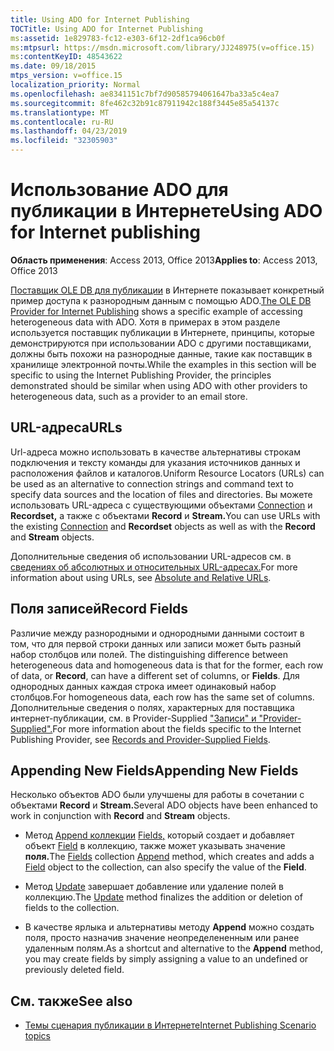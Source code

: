 ```yaml
---
title: Using ADO for Internet Publishing
TOCTitle: Using ADO for Internet Publishing
ms:assetid: 1e829783-fc12-e303-6f12-2df1ca96cb0f
ms:mtpsurl: https://msdn.microsoft.com/library/JJ248975(v=office.15)
ms:contentKeyID: 48543622
ms.date: 09/18/2015
mtps_version: v=office.15
localization_priority: Normal
ms.openlocfilehash: ae8341151c7bf7d90585794061647ba33a5c4ea7
ms.sourcegitcommit: 8fe462c32b91c87911942c188f3445e85a54137c
ms.translationtype: MT
ms.contentlocale: ru-RU
ms.lasthandoff: 04/23/2019
ms.locfileid: "32305903"
---
```

# <a name="using-ado-for-internet-publishing"></a><span data-ttu-id="5ee45-102">Использование ADO для публикации в Интернете</span><span class="sxs-lookup"><span data-stu-id="5ee45-102">Using ADO for Internet publishing</span></span>


<span data-ttu-id="5ee45-103">**Область применения**: Access 2013, Office 2013</span><span class="sxs-lookup"><span data-stu-id="5ee45-103">**Applies to**: Access 2013, Office 2013</span></span>



<span data-ttu-id="5ee45-104">[Поставщик OLE DB для публикации](the-ole-db-provider-for-internet-publishing.md) в Интернете показывает конкретный пример доступа к разнородным данным с помощью ADO.</span><span class="sxs-lookup"><span data-stu-id="5ee45-104">[The OLE DB Provider for Internet Publishing](the-ole-db-provider-for-internet-publishing.md) shows a specific example of accessing heterogeneous data with ADO.</span></span> <span data-ttu-id="5ee45-105">Хотя в примерах в этом разделе используется поставщик публикации в Интернете, принципы, которые демонстрируются при использовании ADO с другими поставщиками, должны быть похожи на разнородные данные, такие как поставщик в хранилище электронной почты.</span><span class="sxs-lookup"><span data-stu-id="5ee45-105">While the examples in this section will be specific to using the Internet Publishing Provider, the principles demonstrated should be similar when using ADO with other providers to heterogeneous data, such as a provider to an email store.</span></span>

## <a name="urls"></a><span data-ttu-id="5ee45-106">URL-адреса</span><span class="sxs-lookup"><span data-stu-id="5ee45-106">URLs</span></span>

<span data-ttu-id="5ee45-107">Url-адреса можно использовать в качестве альтернативы строкам подключения и тексту команды для указания источников данных и расположения файлов и каталогов.</span><span class="sxs-lookup"><span data-stu-id="5ee45-107">Uniform Resource Locators (URLs) can be used as an alternative to connection strings and command text to specify data sources and the location of files and directories.</span></span> <span data-ttu-id="5ee45-108">Вы можете использовать URL-адреса с существующими объектами [Connection](connection-object-ado.md) и **Recordset,** а также с объектами **Record** и **Stream.**</span><span class="sxs-lookup"><span data-stu-id="5ee45-108">You can use URLs with the existing [Connection](connection-object-ado.md) and **Recordset** objects as well as with the **Record** and **Stream** objects.</span></span>

<span data-ttu-id="5ee45-109">Дополнительные сведения об использовании URL-адресов см. в [сведениях об абсолютных и относительных URL-адресах.](absolute-and-relative-urls.md)</span><span class="sxs-lookup"><span data-stu-id="5ee45-109">For more information about using URLs, see [Absolute and Relative URLs](absolute-and-relative-urls.md).</span></span>

## <a name="record-fields"></a><span data-ttu-id="5ee45-110">Поля записей</span><span class="sxs-lookup"><span data-stu-id="5ee45-110">Record Fields</span></span>

<span data-ttu-id="5ee45-111">Различие между разнородными и однородными данными состоит в том, что для первой строки данных или записи может быть разный набор столбцов или полей. </span><span class="sxs-lookup"><span data-stu-id="5ee45-111">The distinguishing difference between heterogeneous data and homogeneous data is that for the former, each row of data, or **Record**, can have a different set of columns, or **Fields**.</span></span> <span data-ttu-id="5ee45-112">Для однородных данных каждая строка имеет одинаковый набор столбцов.</span><span class="sxs-lookup"><span data-stu-id="5ee45-112">For homogeneous data, each row has the same set of columns.</span></span> <span data-ttu-id="5ee45-113">Дополнительные сведения о полях, характерных для поставщика интернет-публикации, см. в Provider-Supplied ["Записи" и "Provider-Supplied".](records-and-provider-supplied-fields.md)</span><span class="sxs-lookup"><span data-stu-id="5ee45-113">For more information about the fields specific to the Internet Publishing Provider, see [Records and Provider-Supplied Fields](records-and-provider-supplied-fields.md).</span></span>

## <a name="appending-new-fields"></a><span data-ttu-id="5ee45-114">Appending New Fields</span><span class="sxs-lookup"><span data-stu-id="5ee45-114">Appending New Fields</span></span>

<span data-ttu-id="5ee45-115">Несколько объектов ADO были улучшены для работы в сочетании с объектами **Record** и **Stream.**</span><span class="sxs-lookup"><span data-stu-id="5ee45-115">Several ADO objects have been enhanced to work in conjunction with **Record** and **Stream** objects.</span></span>

  - <span data-ttu-id="5ee45-116">Метод [Append коллекции](append-method-ado.md) [Fields,](fields-collection-ado.md) который создает и добавляет объект [Field](field-object-ado.md) в коллекцию, также может указывать значение **поля.**</span><span class="sxs-lookup"><span data-stu-id="5ee45-116">The [Fields](fields-collection-ado.md) collection [Append](append-method-ado.md) method, which creates and adds a [Field](field-object-ado.md) object to the collection, can also specify the value of the **Field**.</span></span>

  - <span data-ttu-id="5ee45-117">Метод [Update](update-method-ado.md) завершает добавление или удаление полей в коллекцию.</span><span class="sxs-lookup"><span data-stu-id="5ee45-117">The [Update](update-method-ado.md) method finalizes the addition or deletion of fields to the collection.</span></span>

  - <span data-ttu-id="5ee45-118">В качестве ярлыка и альтернативы методу **Append** можно создать поля, просто назначив значение неопределененным или ранее удаленным полям.</span><span class="sxs-lookup"><span data-stu-id="5ee45-118">As a shortcut and alternative to the **Append** method, you may create fields by simply assigning a value to an undefined or previously deleted field.</span></span>

## <a name="see-also"></a><span data-ttu-id="5ee45-119">См. также</span><span class="sxs-lookup"><span data-stu-id="5ee45-119">See also</span></span>

- [<span data-ttu-id="5ee45-120">Темы сценария публикации в Интернете</span><span class="sxs-lookup"><span data-stu-id="5ee45-120">Internet Publishing Scenario topics</span></span>](internet-publishing-scenario.md)
